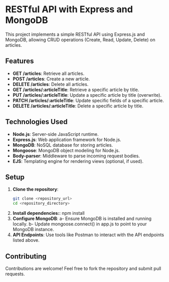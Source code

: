 # RESTful API with Express and MongoDB

This project implements a simple RESTful API using Express.js and MongoDB, allowing CRUD operations (Create, Read, Update, Delete) on articles.

## Features

- **GET /articles**: Retrieve all articles.
- **POST /articles**: Create a new article.
- **DELETE /articles**: Delete all articles.
- **GET /articles/:articleTitle**: Retrieve a specific article by title.
- **PUT /articles/:articleTitle**: Update a specific article by title (overwrite).
- **PATCH /articles/:articleTitle**: Update specific fields of a specific article.
- **DELETE /articles/:articleTitle**: Delete a specific article by title.

## Technologies Used

- **Node.js**: Server-side JavaScript runtime.
- **Express.js**: Web application framework for Node.js.
- **MongoDB**: NoSQL database for storing articles.
- **Mongoose**: MongoDB object modeling for Node.js.
- **Body-parser**: Middleware to parse incoming request bodies.
- **EJS**: Templating engine for rendering views (optional, if used).

## Setup

1. **Clone the repository**:
   ```bash
   git clone <repository_url>
   cd <repository_directory>
2. **Install dependencies:**:
   npm install
3. **Configure MongoDB**:
   a- Ensure MongoDB is installed and running locally.
   b- Update mongoose.connect() in app.js to point to your MongoDB instance.
4. **API Endpoints**:
   Use tools like Postman to interact with the API endpoints listed above.

## Contributing
Contributions are welcome! Feel free to fork the repository and submit pull requests.
